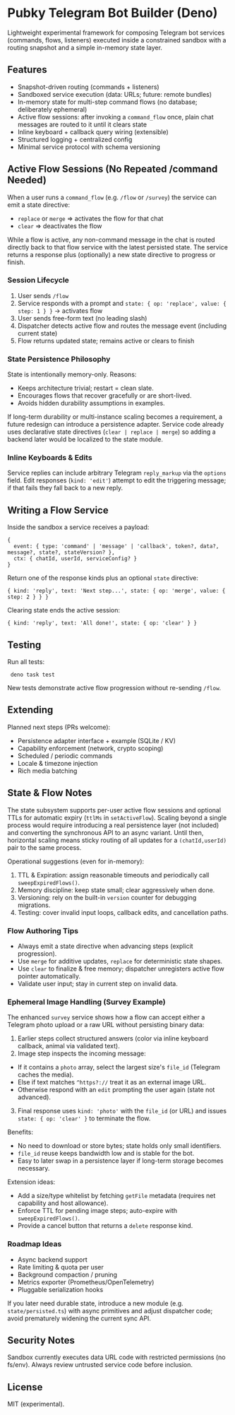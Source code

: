 # Pubky Telegram Bot Builder (Deno)

Lightweight experimental framework for composing Telegram bot services (commands, flows, listeners) executed inside a constrained sandbox with a routing snapshot and a simple in-memory state layer.

## Features

- Snapshot-driven routing (commands + listeners)
- Sandboxed service execution (data: URLs; future: remote bundles)
- In-memory state for multi-step command flows (no database; deliberately ephemeral)
- Active flow sessions: after invoking a `command_flow` once, plain chat messages are routed to it until it clears state
- Inline keyboard + callback query wiring (extensible)
- Structured logging + centralized config
- Minimal service protocol with schema versioning

## Active Flow Sessions (No Repeated /command Needed)

When a user runs a `command_flow` (e.g. `/flow` or `/survey`) the service can emit a state directive:

- `replace` or `merge` => activates the flow for that chat
- `clear` => deactivates the flow

While a flow is active, any non-command message in the chat is routed directly back to that flow service with the latest persisted state. The service returns a response plus (optionally) a new state directive to progress or finish.

### Session Lifecycle

1. User sends `/flow`
2. Service responds with a prompt and `state: { op: 'replace', value: { step: 1 } }` -> activates flow
3. User sends free-form text (no leading slash)
4. Dispatcher detects active flow and routes the message event (including current state)
5. Flow returns updated state; remains active or clears to finish

### State Persistence Philosophy

State is intentionally memory-only. Reasons:

- Keeps architecture trivial; restart = clean slate.
- Encourages flows that recover gracefully or are short-lived.
- Avoids hidden durability assumptions in examples.

If long-term durability or multi-instance scaling becomes a requirement, a future redesign can introduce a persistence adapter. Service code already uses declarative state directives (`clear | replace | merge`) so adding a backend later would be localized to the state module.

### Inline Keyboards & Edits

Service replies can include arbitrary Telegram `reply_markup` via the `options` field. Edit responses (`kind: 'edit'`) attempt to edit the triggering message; if that fails they fall back to a new reply.

## Writing a Flow Service

Inside the sandbox a service receives a payload:

```
{
  event: { type: 'command' | 'message' | 'callback', token?, data?, message?, state?, stateVersion? },
  ctx: { chatId, userId, serviceConfig? }
}
```

Return one of the response kinds plus an optional `state` directive:

```
{ kind: 'reply', text: 'Next step...', state: { op: 'merge', value: { step: 2 } } }
```

Clearing state ends the active session:

```
{ kind: 'reply', text: 'All done!', state: { op: 'clear' } }
```

## Testing

Run all tests:

```
 deno task test
```

New tests demonstrate active flow progression without re-sending `/flow`.

## Extending

Planned next steps (PRs welcome):

- Persistence adapter interface + example (SQLite / KV)
- Capability enforcement (network, crypto scoping)
- Scheduled / periodic commands
- Locale & timezone injection
- Rich media batching

## State & Flow Notes

The state subsystem supports per-user active flow sessions and optional TTLs for automatic expiry (`ttlMs` in `setActiveFlow`). Scaling beyond a single process would require introducing a real persistence layer (not included) and converting the synchronous API to an async variant. Until then, horizontal scaling means sticky routing of all updates for a `(chatId,userId)` pair to the same process.

Operational suggestions (even for in-memory):

1. TTL & Expiration: assign reasonable timeouts and periodically call `sweepExpiredFlows()`.
2. Memory discipline: keep state small; clear aggressively when done.
3. Versioning: rely on the built-in `version` counter for debugging migrations.
4. Testing: cover invalid input loops, callback edits, and cancellation paths.

### Flow Authoring Tips

- Always emit a state directive when advancing steps (explicit progression).
- Use `merge` for additive updates, `replace` for deterministic state shapes.
- Use `clear` to finalize & free memory; dispatcher unregisters active flow pointer automatically.
- Validate user input; stay in current step on invalid data.

### Ephemeral Image Handling (Survey Example)

The enhanced `survey` service shows how a flow can accept either a Telegram photo upload or a raw URL without persisting binary data:

1. Earlier steps collect structured answers (color via inline keyboard callback, animal via validated text).
2. Image step inspects the incoming message:

- If it contains a `photo` array, select the largest size's `file_id` (Telegram caches the media).
- Else if text matches `^https?://` treat it as an external image URL.
- Otherwise respond with an `edit` prompting the user again (state not advanced).

3. Final response uses `kind: 'photo'` with the `file_id` (or URL) and issues `state: { op: 'clear' }` to terminate the flow.

Benefits:

- No need to download or store bytes; state holds only small identifiers.
- `file_id` reuse keeps bandwidth low and is stable for the bot.
- Easy to later swap in a persistence layer if long-term storage becomes necessary.

Extension ideas:

- Add a size/type whitelist by fetching `getFile` metadata (requires net capability and host allowance).
- Enforce TTL for pending image steps; auto-expire with `sweepExpiredFlows()`.
- Provide a cancel button that returns a `delete` response kind.

### Roadmap Ideas

- Async backend support
- Rate limiting & quota per user
- Background compaction / pruning
- Metrics exporter (Prometheus/OpenTelemetry)
- Pluggable serialization hooks

If you later need durable state, introduce a new module (e.g. `state/persisted.ts`) with async primitives and adjust dispatcher code; avoid prematurely widening the current sync API.

## Security Notes

Sandbox currently executes data URL code with restricted permissions (no fs/env). Always review untrusted service code before inclusion.

## License

MIT (experimental).
